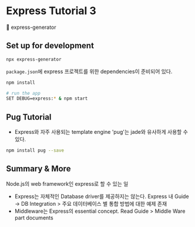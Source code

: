 # Express Tutorial 3
📁 express-generator

## Set up for development
```bash
npx express-generator
```
`package.json`에 express 프로젝트를 위한 dependencies이 준비되어 있다. 
```bash
npm install
```

```bash
# run the app
SET DEBUG=express:* & npm start
```
## Pug Tutorial
- Express와 자주 사용되는 template engine 'pug'는 jade와 유사하게 사용할 수 있다. 
```bash
npm install pug --save
```

## Summary & More
Node.js의 web framework인 express로 할 수 있는 일

- Express는 자체적인 Database driver를 제공하지는 않는다. Express 내 Guide -> DB Integration > 주요 데이터베이스 별 통합 방법에 대한 예제 존재
- Middleware는 Express의 essential concept. Read Guide > Middle Ware part documents


